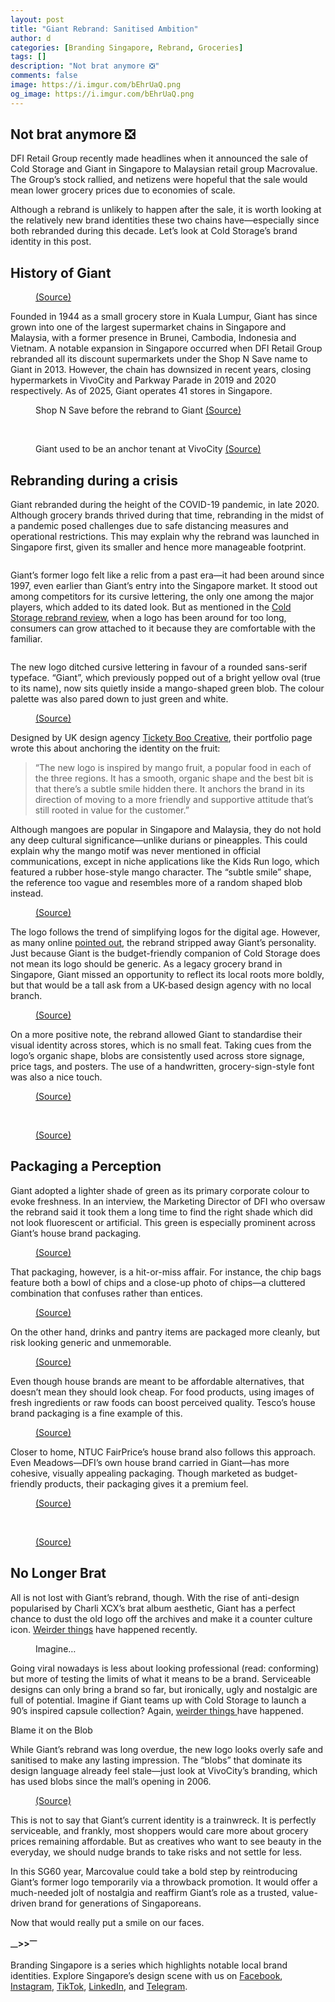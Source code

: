 ```yaml
---
layout: post
title: "Giant Rebrand: Sanitised Ambition"
author: d
categories: [Branding Singapore, Rebrand, Groceries]
tags: []
description: "Not brat anymore ❎"
comments: false
image: https://i.imgur.com/bEhrUaQ.png
og_image: https://i.imgur.com/bEhrUaQ.png
---
```


<h2>Not brat anymore ❎</h2>

DFI Retail Group recently made headlines when it announced the sale of Cold Storage and Giant in Singapore to Malaysian retail group Macrovalue. The Group’s stock rallied, and netizens were hopeful that the sale would mean lower grocery prices due to economies of scale.

Although a rebrand is unlikely to happen after the sale, it is worth looking at the relatively new brand identities these two chains have—especially since both rebranded during this decade. Let’s look at Cold Storage’s brand identity in this post.

<h2>History of Giant </h2>

<figure>
<img src="https://i.imgur.com/Ahdflyz.jpg" alt="">
<figcaption><a href="https://marketingmagazine.com.my/33494-2/ " target="_blank">(Source)</a></figcaption>
</figure>

Founded in 1944 as a small grocery store in Kuala Lumpur, Giant has since grown into one of the largest supermarket chains in Singapore and Malaysia, with a former presence in Brunei, Cambodia, Indonesia and Vietnam. A notable expansion in Singapore occurred when DFI Retail Group rebranded all its discount supermarkets under the Shop N Save name to Giant in 2013. However, the chain has downsized in recent years, closing hypermarkets in VivoCity and Parkway Parade in 2019 and 2020 respectively. As of 2025, Giant operates 41 stores in Singapore.

<figure>
<img src="https://i.imgur.com/aaIByPM.jpg" alt="">
<figcaption>Shop N Save before the rebrand to Giant <a href="https://frenzeelo.blogspot.com/2012/07/awesome-town-centres-part-2-toa-payoh.html " target="_blank">(Source)</a></figcaption>
</figure>

<br>

<figure>
<img src="https://i.imgur.com/3VbrYxo.png" alt="">
<figcaption>Giant used to be an anchor tenant at VivoCity <a href="https://www.todayonline.com/singapore/shrinking-footprint-singapore-hypermarket-giant-close-vivocity-outlet-early-2019 " target="_blank">(Source)</a></figcaption>
</figure>

<h2>Rebranding during a crisis</h2>

Giant rebranded during the height of the COVID-19 pandemic, in late 2020. Although grocery brands thrived during that time, rebranding in the midst of a pandemic posed challenges due to safe distancing measures and operational restrictions. This may explain why the rebrand was launched in Singapore first, given its smaller and hence more manageable footprint.

<figure>
<img src="https://i.imgur.com/NI1pPtU.png" alt="">
</figure>

Giant’s former logo felt like a relic from a past era—it had been around since 1997, even earlier than Giant’s entry into the Singapore market. It stood out among competitors for its cursive lettering, the only one among the major players, which added to its dated look. But as mentioned in the <a href="https://www.designinsingapore.com/cold-storage-rebrand/" target="_blank">Cold Storage rebrand review</a>, when a logo has been around for too long, consumers can grow attached to it because they are comfortable with the familiar. 

<figure>
<img src="https://i.imgur.com/25cd9Xu.png" alt="">
</figure>

The new logo ditched cursive lettering in favour of a rounded sans-serif typeface. “Giant”, which previously popped out of a bright yellow oval (true to its name), now sits quietly inside a mango-shaped green blob. The colour palette was also pared down to just green and white.

<figure>
<img src="https://i.imgur.com/F7UK7r6.png" alt="">
<figcaption><a href="https://www.ticketyboocreative.co.uk/work/giant" target="_blank">(Source)</a></figcaption>
</figure>

Designed by UK design agency <a href="https://www.ticketyboocreative.co.uk/work/giant" target="_blank">Tickety Boo Creative</a>, their portfolio page wrote this about anchoring the identity on the fruit:

<blockquote>
“The new logo is inspired by mango fruit, a popular food in each of the three regions. It has a smooth, organic shape and the best bit is that there’s a subtle smile hidden there. It anchors the brand in its direction of moving to a more friendly and supportive attitude that’s still rooted in value for the customer.” 
</blockquote>

Although mangoes are popular in Singapore and Malaysia, they do not hold any deep cultural significance—unlike durians or pineapples. This could explain why the mango motif was never mentioned in official communications, except in niche applications like the Kids Run logo, which featured a rubber hose-style mango character. The “subtle smile” shape, the reference too vague and resembles more of a random shaped blob instead.

<figure>
<img src="https://i.imgur.com/6j7f1WZ.jpg" alt="">
<figcaption><a href="https://www.facebook.com/csgiantkidsrun/" target="_blank">(Source)</a></figcaption>
</figure>

The logo follows the trend of simplifying logos for the digital age. However, as many online <a href="https://www.reddit.com/r/Design/comments/15ljca0/a_local_supermarket_changed_their_brand_logo/" target="_blank">pointed out</a>, the rebrand stripped away Giant’s personality. Just because Giant is the budget-friendly companion of Cold Storage does not mean its logo should be generic. As a legacy grocery brand in Singapore, Giant missed an opportunity to reflect its local roots more boldly, but that would be a tall ask from a UK-based design agency with no local branch. 

<figure>
<img src="https://i.imgur.com/U3xh1DH.jpg" alt="">
<figcaption><a href="https://www.ticketyboocreative.co.uk/work/giant/" target="_blank">(Source)</a></figcaption>
</figure>

On a more positive note, the rebrand allowed Giant to standardise their visual identity across stores, which is no small feat. Taking cues from the logo’s organic shape, blobs are consistently used across store signage, price tags, and posters. The use of a handwritten, grocery-sign-style font was also a nice touch.

<figure>
<img src="https://i.imgur.com/gdeQNTE.jpg" alt="">
<figcaption><a href="https://www.ticketyboocreative.co.uk/work/giant/" target="_blank">(Source)</a></figcaption>
</figure>

<br>

<figure>
<img src="https://i.imgur.com/IdepfV5.jpg" alt="">
<figcaption><a href="https://www.ticketyboocreative.co.uk/work/giant/" target="_blank">(Source)</a></figcaption>
</figure>

<h2>Packaging a Perception</h2>
Giant adopted a lighter shade of green as its primary corporate colour to evoke freshness. In an interview, the Marketing Director of DFI who oversaw the rebrand said it took them a long time to find the right shade which did not look fluorescent or artificial. This green is especially prominent across Giant’s house brand packaging.

<figure>
<img src="https://i.imgur.com/qhmXTgd.jpg" alt="">
<figcaption><a href="https://giant.sg/giant-brand/" target="_blank">(Source)</a></figcaption>
</figure>

That packaging, however, is a hit-or-miss affair. For instance, the chip bags feature both a bowl of chips and a close-up photo of chips—a cluttered combination that confuses rather than entices. 

<figure>
<img src="https://i.imgur.com/jg5vLoT.png" alt="">
<figcaption><a href="https://giant.sg/giant-brand/" target="_blank">(Source)</a></figcaption>
</figure>

On the other hand, drinks and pantry items are packaged more cleanly, but risk looking generic and unmemorable.

<figure>
<img src="https://i.imgur.com/TRcVIjg.png" alt="">
<figcaption><a href="https://giant.sg/giant-brand/" target="_blank">(Source)</a></figcaption>
</figure>

Even though house brands are meant to be affordable alternatives, that doesn’t mean they should look cheap. For food products, using images of fresh ingredients or raw foods can boost perceived quality. Tesco’s house brand packaging is a fine example of this. 

<figure>
<img src="https://i.imgur.com/D4YhUZH.png" alt="">
<figcaption><a href="https://www.coleyporterbell.com/work/tesco-brand-strategy-and-packaging/" target="_blank">(Source)</a></figcaption>
</figure>


Closer to home, NTUC FairPrice’s house brand also follows this approach. Even Meadows—DFI’s own house brand carried in Giant—has more cohesive, visually appealing packaging. Though marketed as budget-friendly products, their packaging gives it a premium feel.

<figure>
<img src="https://i.imgur.com/REwYMx9.jpg" alt="">
<figcaption><a href="https://www.fairprice.com.sg/food-and-wellness/community/how-fairprice-housebrand-products-offer-great-prices-quality-variety-and-design/" target="_blank">(Source)</a></figcaption>
</figure>

<br>

<figure>
<img src="https://i.imgur.com/IuLSmPp.jpg" alt="">
<figcaption><a href="https://www.facebook.com/photo/?fbid=10157861343941330&set=pcb.10157861344731330/" target="_blank">(Source)</a></figcaption>
</figure>

<h2>No Longer Brat</h2>

All is not lost with Giant’s rebrand, though. With the rise of anti-design popularised by Charli XCX’s brat album aesthetic, Giant has a perfect chance to dust the old logo off the archives and make it a counter culture icon. <a href="https://www.8days.sg/entertainment/local/scotch-brite-ez-link-charm-viral-carousell-842886 " target="_blank">Weirder things</a> have happened recently.

<figure>
<img src="https://i.imgur.com/rSslmjg.png" alt="">
<figcaption>Imagine…</figcaption>
</figure>

Going viral nowadays is less about looking professional (read: conforming) but more of testing the limits of what it means to be a brand. Serviceable designs can only bring a brand so far, but ironically, ugly and nostalgic are full of potential. Imagine if Giant teams up with Cold Storage to launch a 90’s inspired capsule collection? Again, <a href="https://www.koreaherald.com/article/3359719" target="_blank">weirder things </a> have happened.  

Blame it on the Blob

While Giant’s rebrand was long overdue, the new logo looks overly safe and sanitised to make any lasting impression. The “blobs” that dominate its design language already feel stale—just look at VivoCity’s branding, which has used blobs since the mall’s opening in 2006. 

<figure>
<img src="https://i.imgur.com/CiqEYsg.jpg" alt="">
<figcaption><a href="https://www.behance.net/gallery/7929185/Branding-Campaign-VivoCity-Fashion-Festival-2013/" target="_blank">(Source)</a></figcaption>
</figure>

This is not to say that Giant’s current identity is a trainwreck. It is perfectly serviceable, and frankly, most shoppers would care more about grocery prices remaining affordable. But as creatives who want to see beauty in the everyday, we should nudge brands to take risks and not settle for less. 

In this SG60 year, Marcovalue could take a bold step by reintroducing Giant’s former logo temporarily via a throwback promotion. It would offer a much-needed jolt of nostalgia and reaffirm Giant’s role as a trusted, value-driven brand for generations of Singaporeans.

Now that would really put a smile on our faces.

<strong><sub>—</sub>><sub></sub>><sup>—</sup></strong>

Branding Singapore is a series which highlights notable local brand identities. Explore Singapore’s design scene with us on <a href="https://www.facebook.com/DesignInSingapore" target="_blank" rel="noopener noreferrer">Facebook</a>, <a href="https://www.instagram.com/designinsingapore" target="_blank" rel="noopener noreferrer">Instagram</a>, <a href="https://www.tiktok.com/@designinsingapore" target="_blank" rel="noopener noreferrer">TikTok</a>, <a href="https://www.linkedin.com/company/designinsingapore" target="_blank" rel="noopener noreferrer">LinkedIn</a>, and <a href="https://t.me/designinsingapore" target="_blank" rel="noopener noreferrer">Telegram</a>. 

